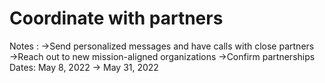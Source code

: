 # Coordinate with partners

Notes : →Send personalized messages and have calls with close partners 
→Reach out to new mission-aligned organizations 
→Confirm partnerships 
Dates: May 8, 2022 → May 31, 2022